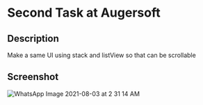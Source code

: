 # Second Task at Augersoft

## Description
Make a same UI using stack and listView so that can be scrollable

## Screenshot

![WhatsApp Image 2021-08-03 at 2 31 14 AM](https://user-images.githubusercontent.com/87908817/127926846-11d67b60-60be-46ac-9bb6-231dbc6f5f48.jpeg)

